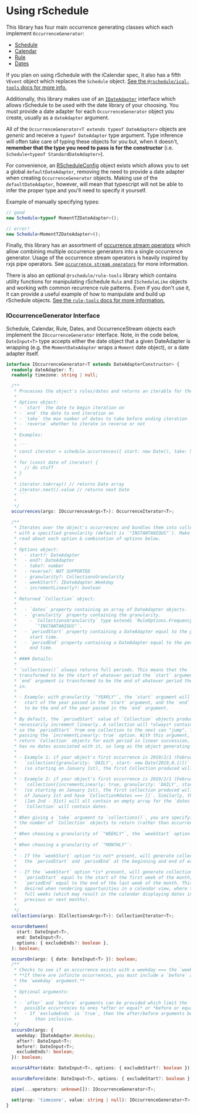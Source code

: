 # Using rSchedule

This library has four main occurrence generating classes which each implement `OccurrenceGenerator`:

- [Schedule](./schedule-class)
- [Calendar](./calendar-class)
- [Rule](./rule-class)
- [Dates](./dates-class)

If you plan on using rSchedule with the iCalendar spec, it also has a fifth `VEvent` object which replaces the `Schedule` object. [See the `@rschedule/ical-tools` docs for more info.](../serialization/ical)

Additionally, this library makes use of an [`IDateAdapter`](../date-adapter) interface which allows rSchedule to be used with the date library of your choosing. You must provide a date adapter for each `OccurrenceGenerator` object you create, usually as a `dateAdapter` argument.

All of the `OccurrenceGenerator<T extends typeof DateAdapter>` objects are _generic_ and receive a `typeof DateAdapter` type argument. Type inference will often take care of typing these objects for you but, when it doesn't, **remember that the type you need to pass is for the constructor** (i.e. `Schedule<typeof StandardDateAdapter>`).

For convenience, an [RScheduleConfig](./rschedule-config) object exists which allows you to set a global `defaultDateAdapter`, removing the need to provide a date adapter when creating `OccurrenceGenerator` objects. Making use of the `defaultDateAdapter`, however, will mean that typescript will not be able to infer the proper type and you'll need to specify it yourself.

Example of manually specifying types:

```typescript
// good
new Schedule<typeof MomentTZDateAdapter>();

// error!
new Schedule<MomentTZDateAdapter>();
```

Finally, this library has an assortment of [occurrence stream operators](./operators) which allow combining multiple occurrence generators into a single occurrence generator. Usage of the occurrence stream operators is heavily inspired by rxjs pipe operators. See [`occurrence stream operators`](./operators) for more information.

There is also an optional `@rschedule/rule-tools` library which contains utility functions for manipulating rSchedule `Rule` and `IScheduleLike` objects and working with common recurrence rule patterns. Even if you don't use it, it can provide a useful example of how to manipulate and build up rSchedule objects. [See the `rule-tools` docs for more information.](./rule-tools)

### IOccurrenceGenerator Interface

Schedule, Calendar, Rule, Dates, and OccurrenceStream objects each implement the `IOccurrenceGenerator` interface. Note, in the code below, `DateInput<T>` type accepts either the date object that a given DateAdapter is wrapping (e.g. the `MomentDateAdapter` wraps a `Moment` date object), or a date adapter itself.

````typescript
interface IOccurrenceGenerator<T extends DateAdapterConstructor> {
  readonly dateAdapter: T;
  readonly timezone: string | null;

  /**
   * Processes the object's rules/dates and returns an iterable for the occurrences.
   *
   * Options object:
   * - `start` the date to begin iteration on
   * - `end` the date to end iteration on
   * - `take` the max number of dates to take before ending iteration
   * - `reverse` whether to iterate in reverse or not
   *
   * Examples:
   *
   * ```
   * const iterator = schedule.occurrences({ start: new Date(), take: 5 })
   *
   * for (const date of iterator) {
   *   // do stuff
   * }
   *
   * iterator.toArray() // returns Date array
   * iterator.next().value // returns next Date
   * ```
   *
   */
  occurrences(args: IOccurrencesArgs<T>): OccurrenceIterator<T>;

  /**
   * Iterates over the object's occurrences and bundles them into collections
   * with a specified granularity (default is `"INSTANTANIOUS"`). Make sure to
   * read about each option & combination of options below.
   *
   * Options object:
   *   - start?: DateAdapter
   *   - end?: DateAdapter
   *   - take?: number
   *   - reverse?: NOT SUPPORTED
   *   - granularity?: CollectionsGranularity
   *   - weekStart?: IDateAdapter.Weekday
   *   - incrementLinearly?: boolean
   *
   * Returned `Collection` object:
   *
   *   - `dates` property containing an array of DateAdapter objects.
   *   - `granularity` property containing the granularity.
   *     - `CollectionsGranularity` type extends `RuleOptions.Frequency` type by adding
   *       `"INSTANTANIOUS"`.
   *   - `periodStart` property containing a DateAdapter equal to the period's
   *     start time.
   *   - `periodEnd` property containing a DateAdapter equal to the period's
   *     end time.
   *
   * #### Details:
   *
   * `collections()` always returns full periods. This means that the `start` argument is
   * transformed to be the start of whatever period the `start` argument is in, and the
   * `end` argument is transformed to be the end of whatever period the `end` argument is
   * in.
   *
   * - Example: with granularity `"YEARLY"`, the `start` argument will be transformed to be the
   *   start of the year passed in the `start` argument, and the `end` argument will be transformed
   *   to be the end of the year passed in the `end` argument.
   *
   * By default, the `periodStart` value of `Collection` objects produced by this method does not
   * necessarily increment linearly. A collection will *always* contain at least one date,
   * so the `periodStart` from one collection to the next can "jump". This can be changed by
   * passing the `incrementLinearly: true` option. With this argument, `collections()` will
   * return `Collection` objects for each period in linear succession, even if a collection object
   * has no dates associated with it, so long as the object generating occurrences still has upcoming occurrences.
   *
   * - Example 1: if your object's first occurrence is 2019/2/1 (February 1st) and you call
   *   `collection({granularity: 'DAILY', start: new Date(2019,0,1)})`
   *   (so starting on January 1st), the first Collection produced will have a `periodStart` in February.
   *
   * - Example 2: if your object's first occurrence is 2019/2/1 (February 1st) and you call
   *   `collection({incrementLinearly: true, granularity: 'DAILY', start: new Date(2019,0,1)})`
   *   (so starting on January 1st), the first collection produced will have a `Collection#periodStart`
   *   of January 1st and have `Collection#dates === []`. Similarly, the next 30 collections produced
   *   (Jan 2nd - 31st) will all contain an empty array for the `dates` property. Then the February 1st
   *   `Collection` will contain dates.
   *
   * When giving a `take` argument to `collections()`, you are specifying
   * the number of `Collection` objects to return (rather than occurrences).
   *
   * When choosing a granularity of `"WEEKLY"`, the `weekStart` option is required.
   *
   * When choosing a granularity of `"MONTHLY"`:
   *
   * - If the `weekStart` option *is not* present, will generate collections with
   *   the `periodStart` and `periodEnd` at the beginning and end of each month.
   *
   * - If the `weekStart` option *is* present, will generate collections with the
   *   `periodStart` equal to the start of the first week of the month, and the
   *   `periodEnd` equal to the end of the last week of the month. This behavior could be
   *   desired when rendering opportunities in a calendar view, where the calendar renders
   *   full weeks (which may result in the calendar displaying dates in the
   *   previous or next months).
   *
   */
  collections(args: ICollectionsArgs<T>): CollectionIterator<T>;

  occursBetween(
    start: DateInput<T>,
    end: DateInput<T>,
    options: { excludeEnds?: boolean },
  ): boolean;

  occursOn(args: { date: DateInput<T> }): boolean;
  /**
   * Checks to see if an occurrence exists with a weekday === the `weekday` argument.
   * **If there are infinite occurrences, you must include a `before` argument with
   * the `weekday` argument.**
   *
   * Optional arguments:
   *
   * - `after` and `before` arguments can be provided which limit the
   *   possible occurrences to ones *after or equal* or *before or equal* the given dates.
   *   - If `excludeEnds` is `true`, then the after/before arguments become exclusive rather
   *       than inclusive.
   */
  occursOn(args: {
    weekday: IDateAdapter.Weekday;
    after?: DateInput<T>;
    before?: DateInput<T>;
    excludeEnds?: boolean;
  }): boolean;

  occursAfter(date: DateInput<T>, options: { excludeStart?: boolean }): boolean;

  occursBefore(date: DateInput<T>, options: { excludeStart?: boolean }): boolean;

  pipe(...operators: unknown[]): IOccurrenceGenerator<T>;

  set(prop: 'timezone', value: string | null): IOccurrenceGenerator<T>;
}
````
